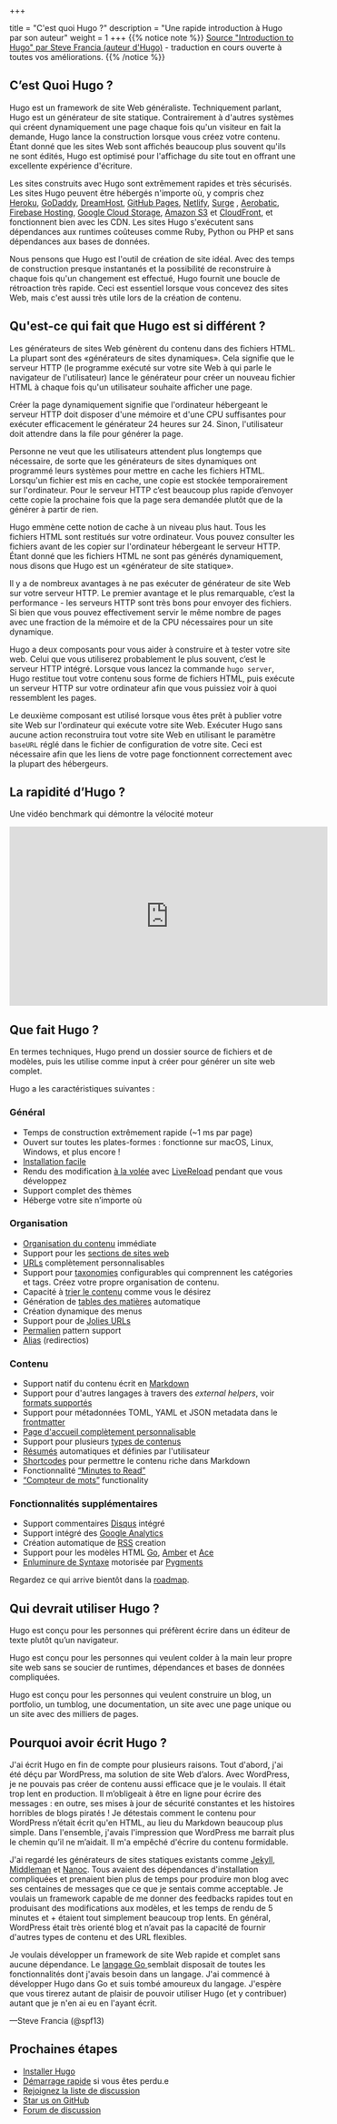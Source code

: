 +++

title = "C'est quoi Hugo ?"
description = "Une rapide introduction à Hugo par son auteur"
weight = 1
+++
{{% notice note %}}
[Source "Introduction to Hugo" par Steve Francia (auteur d'Hugo)](https://gohugo.io/overview/introduction/) - traduction en cours ouverte à toutes vos améliorations.
{{% /notice %}}

## C’est Quoi Hugo ?

Hugo est un framework de site Web généraliste. Techniquement parlant, Hugo est un générateur de site statique. Contrairement à d'autres systèmes qui créent dynamiquement une page chaque fois qu'un visiteur en fait la demande, Hugo lance la construction lorsque vous créez votre contenu. Étant donné que les sites Web sont affichés beaucoup plus souvent qu'ils ne sont édités, Hugo est optimisé pour l'affichage du site tout en offrant une excellente expérience d'écriture.

Les sites construits avec Hugo sont extrêmement rapides et très sécurisés. Les sites Hugo peuvent être hébergés n'importe où, y compris chez [Heroku][1], [GoDaddy][2], [DreamHost][3], [GitHub Pages][4], [Netlify][5], [Surge][6] , [Aerobatic][7], [Firebase Hosting][8], [Google Cloud Storage][9], [Amazon S3][10] et [CloudFront][11], et fonctionnent bien avec les CDN. Les sites Hugo s'exécutent sans dépendances aux runtimes coûteuses comme Ruby, Python ou PHP et sans dépendances aux bases de données.

Nous pensons que Hugo est l'outil de création de site idéal. Avec des temps de construction presque instantanés et la possibilité de reconstruire à chaque fois qu'un changement est effectué, Hugo fournit une boucle de rétroaction très rapide. Ceci est essentiel lorsque vous concevez des sites Web, mais c'est aussi très utile lors de la création de contenu.

## Qu'est-ce qui fait que Hugo est si différent ?

Les générateurs de sites Web génèrent du contenu dans des fichiers HTML. La plupart sont des «générateurs de sites dynamiques». Cela signifie que le serveur HTTP (le programme exécuté sur votre site Web à qui parle le navigateur de l'utilisateur) lance le générateur pour créer un nouveau fichier HTML à chaque fois qu'un utilisateur souhaite afficher une page.

Créer la page dynamiquement signifie que l'ordinateur hébergeant le serveur HTTP doit disposer d'une mémoire et d'une CPU suffisantes pour exécuter efficacement le générateur 24 heures sur 24. Sinon, l'utilisateur doit attendre dans la file  pour générer la page.

Personne ne veut que les utilisateurs attendent plus longtemps que nécessaire, de sorte que les générateurs de sites dynamiques ont programmé leurs systèmes pour mettre en cache les fichiers HTML. Lorsqu'un fichier est mis en cache, une copie est stockée temporairement sur l'ordinateur. Pour le serveur HTTP c’est beaucoup plus rapide d’envoyer cette copie la prochaine fois que la page sera demandée plutôt que de la générer à partir de rien.

Hugo emmène cette  notion de cache à un niveau plus haut. 
Tous les fichiers HTML sont restitués sur votre ordinateur. Vous pouvez consulter les fichiers avant de les copier sur l'ordinateur hébergeant le serveur HTTP.  Étant donné que les fichiers HTML ne sont pas générés dynamiquement, nous disons que Hugo est un «générateur de site statique».

Il y a de nombreux avantages à ne pas exécuter de générateur de site Web sur votre serveur HTTP.  Le premier avantage et le plus remarquable, c’est la performance - les serveurs HTTP sont très bons pour envoyer des fichiers. Si bien que vous pouvez effectivement servir le même nombre de pages avec une fraction de la mémoire et de la  CPU nécessaires pour un site dynamique.

Hugo a deux composants pour vous aider à construire et à tester votre site web. Celui que vous utiliserez probablement le plus souvent, c’est le serveur HTTP intégré. Lorsque vous lancez la commande `hugo server`, Hugo restitue tout votre contenu sous forme de fichiers HTML, puis exécute un serveur HTTP sur votre ordinateur afin que vous puissiez voir à quoi ressemblent les pages.

Le deuxième composant est utilisé lorsque vous êtes prêt à publier votre site Web sur l'ordinateur qui exécute votre site Web. Exécuter Hugo sans aucune action reconstruira tout votre site Web en utilisant le paramètre `baseURL` réglé dans le fichier de configuration de votre site. Ceci est nécessaire afin que les liens de votre page fonctionnent correctement avec la plupart des hébergeurs.



## La rapidité d’Hugo ?

Une vidéo benchmark qui démontre la vélocité moteur 

<iframe width="560" height="315" src="https://www.youtube.com/embed/CdiDYZ51a2o" frameborder="0" allowfullscreen></iframe>

## Que fait Hugo ?

En termes techniques, Hugo prend un dossier source de fichiers et de modèles, puis les utilise comme input à créer pour générer un site web complet.

Hugo a les caractéristiques suivantes :

### Général

* Temps de construction extrêmement rapide (~1 ms par page)
* Ouvert sur toutes les plates-formes : fonctionne sur macOS, Linux, Windows, et plus encore !
* [Installation facile ][12]
* Rendu des modification [à la volée][13] avec [LiveReload][14] pendant que vous développez
* Support complet des thèmes 
* Héberge votre site n’importe où

### Organisation

* [Organisation du contenu](https://gohugo.io/content/organization/) immédiate
* Support pour les [sections de sites web](https://gohugo.io/content/sections/)
* [URLs](https://gohugo.io/extras/urls/) complètement personnalisables
* Support pour [taxonomies](https://gohugo.io/taxonomies/overview/) configurables qui comprennent les catégories et tags. Créez votre propre organisation de contenu.
* Capacité à [trier le contenu](https://gohugo.io/content/ordering/) comme vous le désirez
* Génération de [tables des matières](https://gohugo.io/extras/toc/) automatique 
* Création dynamique des menus
* Support pour de [Jolies URLs](https://gohugo.io/extras/urls/) 
* [Permalien](https://gohugo.io/extras/permalinks/) pattern support
* [Alias](https://gohugo.io/extras/aliases/) (redirectios)

### Contenu

* Support natif du contenu écrit en [Markdown](https://gohugo.io/content/example/)
* Support pour d'autres langages à travers des _external helpers_, voir [formats supportés](https://gohugo.io/content/supported-formats)
* Support pour métadonnées TOML, YAML et JSON metadata dans le  [frontmatter](https://gohugo.io/content/front-matter/)
* [Page d'accueil complètement personnalisable](https://gohugo.io/layout/homepage/)
* Support pour plusieurs [types de contenus](https://gohugo.io/content/types/)
* [Résumés](https://gohugo.io/content/summaries/) automatiques et définies par l'utilisateur
* [Shortcodes](https://gohugo.io/extras/shortcodes/) pour permettre le contenu riche dans Markdown
* Fonctionnalité [“Minutes to Read”](https://gohugo.io/layout/variables/) 
* [“Compteur de mots”](https://gohugo.io/layout/variables/) functionality


### Fonctionnalités supplémentaires 

* Support commentaires [Disqus](https://disqus.com/) intégré
* Support intégré des [Google Analytics](https://google-analytics.com/)
* Création automatique de [RSS](https://gohugo.io/layout/rss/) creation
* Support pour les modèles HTML [Go](http://golang.org/pkg/html/template/), [Amber](https://github.com/eknkc/amber) et [Ace](https://github.com/yosssi/ace) 
* [Enluminure de Syntaxe](https://gohugo.io/extras/highlighting/) motorisée par [Pygments](http://pygments.org/)

Regardez ce qui arrive bientôt dans la [roadmap][15].

## Qui devrait utiliser Hugo ?

Hugo est conçu pour les personnes qui préfèrent écrire dans un éditeur de texte plutôt qu’un navigateur. 

Hugo est conçu pour les personnes qui veulent colder à la main leur propre site web sans se soucier de runtimes, dépendances et bases de données compliquées.

Hugo est conçu pour les personnes qui veulent construire un blog, un portfolio, un tumblog, une documentation, un site avec une page unique ou un site avec des milliers de pages.

## Pourquoi avoir écrit Hugo ?

J'ai écrit Hugo en fin de compte pour plusieurs raisons. Tout d'abord, j'ai été déçu par WordPress, ma solution de site Web d’alors. Avec WordPress, je ne pouvais pas créer de contenu aussi efficace que je le voulais. Il était trop lent en production. Il m’obligeait à être en ligne pour écrire des messages : en outre, ses mises à jour de sécurité constantes et les histoires horribles de blogs piratés  !  Je détestais comment le contenu pour WordPress n’était écrit qu'en HTML, au lieu du Markdown beaucoup plus simple. Dans l'ensemble, j'avais l'impression que WordPress me barrait plus le chemin qu’il ne m’aidait. Il m'a empêché d'écrire du contenu formidable.

J'ai regardé les générateurs de sites statiques existants comme [Jekyll][16], [Middleman][17] et [Nanoc][18]. Tous avaient des dépendances d'installation compliquées et prenaient bien plus de temps pour produire mon blog avec ses centaines de messages que ce que je sentais comme acceptable. Je voulais un framework  capable de me donner des feedbacks rapides tout en produisant des modifications aux modèles, et les temps de rendu de 5 minutes et + étaient tout simplement beaucoup trop lents. En général, WordPress était très orienté blog et n’avait pas la capacité de fournir d'autres types de contenu et des URL flexibles.

Je voulais développer un framework de site Web rapide et complet sans aucune dépendance.  Le [langage Go ][19] semblait disposait de toutes les fonctionnalités dont j'avais besoin dans un langage. J'ai commencé à développer Hugo dans Go et suis tombé amoureux du langage. J'espère que vous tirerez autant de plaisir  de pouvoir utiliser Hugo (et y contribuer) autant que je n'en ai eu en l'ayant écrit.

—Steve Francia (@spf13)

## Prochaines étapes 

* [Installer Hugo](/installer/)
* [Démarrage rapide](/quickstart/) si vous êtes perdu.e
* [Rejoignez la liste de discussion](https://gohugo.io/community/mailing-list/)
* [Star us on GitHub](https://github.com/gohugoio/hugo)
* [Forum de discussion](https://discourse.gohugo.io/)



[1]: https://www.heroku.com/
[2]: https://www.godaddy.com/
[3]: http://www.dreamhost.com/
[4]: https://pages.github.com/
[5]: https://www.netlify.com
[6]: https://surge.sh
[7]: https://www.aerobatic.com/
[8]: https://firebase.google.com/docs/hosting/
[9]: http://cloud.google.com/storage/
[10]: http://aws.amazon.com/s3/
[11]: http://aws.amazon.com/cloudfront/ "Amazon CloudFront"
[12]: https://gohugo.io/overview/installing/
[13]: https://gohugo.io/overview/usage/
[14]: https://gohugo.io/extras/livereload/
[15]: https://gohugo.io/meta/roadmap/
[16]: http://jekyllrb.com/
[17]: https://middlemanapp.com/
[18]: http://nanoc.ws/
[19]: http://golang.org/ "The Go Programming Language"

